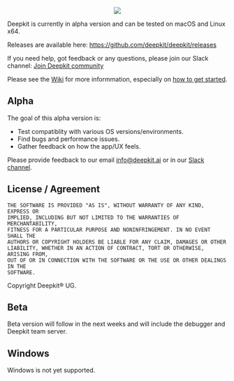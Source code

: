 
<p align="center">
 <img src="https://raw.githubusercontent.com/deepkit/deepkit/master/deepkit-vertical.png" />
</p>

Deepkit is currently in alpha version and can be tested on macOS and Linux x64.

Releases are available here: https://github.com/deepkit/deepkit/releases

If you need help, got feedback or any questions, please join our Slack channel: [Join Deepkit community](https://join.slack.com/t/deepkitcommunity/shared_invite/enQtNzY1OTU1MzMyODY0LWQ3NDFiNWQxMmRmOWFlNzI0NTE0OTU1ZmJiMmYyNjM4YWRlZThmZTY4MTEyZjZiNjA3MDA1NTJmOTY0YmI1ZjU)

Please see the [Wiki](https://github.com/deepkit/deepkit/wiki) for more informmation, especially on [how to get started](https://github.com/deepkit/deepkit/wiki/Get-started).

## Alpha

The goal of this alpha version is:

 - Test compatiblity with various OS versions/environments.
 - Find bugs and performance issues.
 - Gather feedback on how the app/UX feels.

Please provide feedback to our email info@deepkit.ai or in our [Slack channel](https://join.slack.com/t/deepkitcommunity/shared_invite/enQtNzY1OTU1MzMyODY0LWQ3NDFiNWQxMmRmOWFlNzI0NTE0OTU1ZmJiMmYyNjM4YWRlZThmZTY4MTEyZjZiNjA3MDA1NTJmOTY0YmI1ZjU).

## License / Agreement

```
THE SOFTWARE IS PROVIDED "AS IS", WITHOUT WARRANTY OF ANY KIND, EXPRESS OR
IMPLIED, INCLUDING BUT NOT LIMITED TO THE WARRANTIES OF MERCHANTABILITY,
FITNESS FOR A PARTICULAR PURPOSE AND NONINFRINGEMENT. IN NO EVENT SHALL THE
AUTHORS OR COPYRIGHT HOLDERS BE LIABLE FOR ANY CLAIM, DAMAGES OR OTHER
LIABILITY, WHETHER IN AN ACTION OF CONTRACT, TORT OR OTHERWISE, ARISING FROM,
OUT OF OR IN CONNECTION WITH THE SOFTWARE OR THE USE OR OTHER DEALINGS IN THE
SOFTWARE.
```
 Copyright Deepkit® UG.

## Beta

Beta version will follow in the next weeks and will include the debugger and Deepkit team server.

## Windows

Windows is not yet supported.
